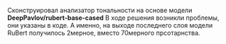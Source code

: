 Сконструировал анализатор тональности на основе модели **DeepPavlov/rubert-base-cased**
В ходе решения возникли проблемы, они указаны в коде. А именно, на выходе последнего слоя модели RuBert получилось 2мерное, вместо 70мерного прсотарнства.
